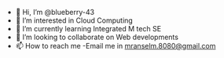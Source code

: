 - 👋 Hi, I’m @blueberry-43
- 👀 I’m interested in Cloud Computing
- 🌱 I’m currently learning Integrated M tech SE
- 💞️ I’m looking to collaborate on Web developments
- 📫 How to reach me -Email me in mranselm.8080@gmail.com

<!---
blueberry-43/blueberry-43 is a ✨ special ✨ repository because its `README.md` (this file) appears on your GitHub profile.
You can click the Preview link to take a look at your changes.
--->

